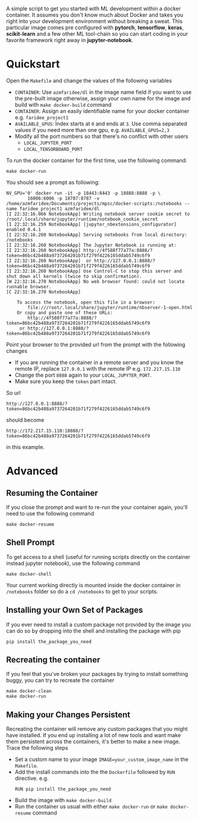 A simple script to get you started with ML development within a docker container. It assumes you don't know much about Docker and takes you right into your development environment without breaking a sweat.
This particular image comes pre configured with **pytorch**, **tensorflow**, **keras**, **scikit-learn** and a few other ML tool-chain so you can start coding in your favorite framework right away in **jupyter-notebook**.

# Quickstart
Open the `Makefile` and change the values of the following variables
* `CONTAINER`: Use `azmfaridee/dl` in the image name field if you want to use the pre-built image otherwise, assign your own name for the image and build with `make docker-build` command
* `CONTAINER`: Assign an easily identifiable name for your docker container e.g. `faridee_project1`
* `AVAILABLE_GPUS`: Index starts at `0` and ends at `3`. Use comma separated values if you need more than one gpu, e.g. `AVAILABLE_GPUS=2,3`
* Modify all the port numbers so that there's no conflict with other users
    * `LOCAL_JUPYTER_PORT`
    * `LOCAL_TENSORBOARD_PORT`

To run the docker container for the first time, use the following command:
```
make docker-run
```
You should see a prompt as following:

```
NV_GPU='0' docker run -it -p 18443:8443 -p 18888:8888 -p \
        16006:6006 -p 18787:8787 -v /home/azmfaridee/Documents/projects/mpsc/docker-scripts:/notebooks --name faridee_project1 azmfaridee/dl
[I 22:32:16.066 NotebookApp] Writing notebook server cookie secret to /root/.local/share/jupyter/runtime/notebook_cookie_secret
[I 22:32:16.259 NotebookApp] [jupyter_nbextensions_configurator] enabled 0.4.1
[I 22:32:16.260 NotebookApp] Serving notebooks from local directory: /notebooks
[I 22:32:16.260 NotebookApp] The Jupyter Notebook is running at:
[I 22:32:16.260 NotebookApp] http://4f588f77a77a:8888/?token=86bc42b488a9737264201b71f279f4226165ddab5749c6f9
[I 22:32:16.260 NotebookApp]  or http://127.0.0.1:8888/?token=86bc42b488a9737264201b71f279f4226165ddab5749c6f9
[I 22:32:16.260 NotebookApp] Use Control-C to stop this server and shut down all kernels (twice to skip confirmation).
[W 22:32:16.270 NotebookApp] No web browser found: could not locate runnable browser.
[C 22:32:16.270 NotebookApp]

    To access the notebook, open this file in a browser:
        file:///root/.local/share/jupyter/runtime/nbserver-1-open.html
    Or copy and paste one of these URLs:
        http://4f588f77a77a:8888/?token=86bc42b488a9737264201b71f279f4226165ddab5749c6f9
     or http://127.0.0.1:8888/?token=86bc42b488a9737264201b71f279f4226165ddab5749c6f9
```

Point your browser to the provided url from the prompt with the following changes
* If you are running the container in a remote server and you know the remote IP, replace `127.0.0.1` with the remote IP e.g. `172.217.15.110`
* Change the port `8888` again to your `LOCAL_JUPYTER_PORT`.
* Make sure you keep the `token` part intact. 

So url 
```
http://127.0.0.1:8888/?token=86bc42b488a9737264201b71f279f4226165ddab5749c6f9
``` 

should become 

```
http://172.217.15.110:18888/?token=86bc42b488a9737264201b71f279f4226165ddab5749c6f9
``` 

in this example.

# Advanced

## Resuming the Container
If you close the prompt and want to re-run the your container again, you'll need to use the following command
```
make docker-resume
```

## Shell Prompt
To get access to a shell (useful for running scripts directly on the container instead jupyter notebook), use the following command
```
make docker-shell
```
Your current working directly is mounted inside the docker container in `/notebooks` folder so do a `cd /notebooks` to get to your scripts.

## Installing your Own Set of Packages
If you ever need to install a custom package not provided by the image you can do so by dropping into the shell and installing the package with pip

```
pip install the_package_you_need
```

## Recreating the container
If you feel that you've broken your packages by trying to install something buggy, you can try to recreate the container

```
make docker-clean
make docker-run
```

## Making your Changes Persistent

Recreating the container will remove any custom packages that you might have installed. If you end up installing a lot of new tools and want make them persistent across the containers, it's better to make a new image. Trace the following steps

* Set a custom name to your image `IMAGE=your_custom_image_name` in the `Makefile`.
* Add the install commands into the the `Dockerfile` followed by `RUN` directive. e.g.
    ```
    RUN pip install the_package_you_need
    ```
* Build the image with `make docker-build`
* Run the container us usual with either `make docker-run` or `make docker-resume` command

